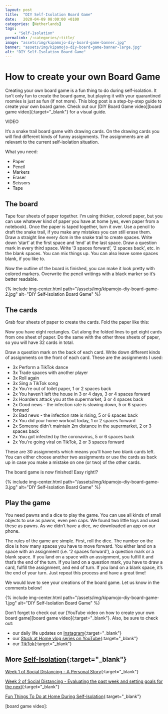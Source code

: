 ```yaml
---
layout: post
title:  "DIY Self-Isolation Board Game"
date:   2020-04-09 08:00:00 +0100
categories: [Netherlands]
tags:
    - "Self-Isolation"
permalink: /:categories/:title/
image: "assets/img/kipamojo-diy-board-game-banner.jpg"
banner: "assets/img/kipamojo-diy-board-game-banner-large.jpg"
alt: "DIY Self-Isolation Board Game"
---
```


# How to create your own Board Game

Creating your own board game is a fun thing to do during self-isolation. It isn’t only fun to create the board game, but playing it with your quarantined roomies is just as fun (if not more). This blog post is a step-by-step guide to create your own board game. Check out our [DIY Board Game video][board game video]{:target="_blank"} for a visual guide. 

VIDEO

It’s a snake trail board game with drawing cards. On the drawing cards you will find different kinds of funny assignments. The assignments are all relevant to the current self-isolation situation. 

What you need:
- Paper
- Pencil
- Markers
- Eraser
- Scissors
- Tape

## The board

Tape four sheets of paper together. I'm using thicker, colored paper, but you can use whatever kind of paper you have at home (yes, even paper from a notebook). Once the paper is taped together, turn it over. Use a pencil to draft the snake trail, if you make any mistakes you can still erase them. Draw a straight line every 4cm in the snake trail to create spaces. Write down ‘start’ at the first space and ‘end’ at the last space. Draw a question mark in every third space. Write ‘3 spaces forward’, ‘2 spaces back’, etc. in the blank spaces. You can mix things up. You can also leave some spaces blank, if you like to. 

Now the outline of the board is finished, you can make it look pretty with colored markers. Overwrite the pencil writings with a black marker so it’s better readable. 

{% include img-center.html path="/assets/img/kipamojo-diy-board-game-2.jpg" alt="DIY Self-Isolation Board Game" %}

## The cards

Grab four sheets of paper to create the cards. Fold the paper like this: 

Now you have eight rectangles. Cut along the folded lines to get eight cards from one sheet of paper. Do the same with the other three sheets of paper, so you will have 32 cards in total.

Draw a question mark on the back of each card. Write down different kinds of assignments on the front of each card. These are the assignments I used:
- 3x Perform a TikTok dance 
- 3x Trade spaces with another player
- 3x Roll again
- 3x Sing a TikTok song
- 2x You're out of toilet paper, 1 or 2 spaces back
- 2x You haven't left the house in 3 or 4 days, 3 or 4 spaces forward
- 2x Hoarders attack you at the supermarket, 3 or 4 spaces back
- 2x Good news - the infection rate is slowing down, 5 or 6 spaces forward
- 2x Bad news - the infection rate is rising, 5 or 6 spaces back
- 2x You did your home workout today, 1 or 2 spaces forward
- 2x Someone didn't maintain 2m distance in the supermarket, 2 or 3 spaces back
- 2x You got infected by the coronavirus, 5 or 6 spaces back
- 2x You're going viral on TikTok, 2 or 3 spaces forward 

These are 30 assignments which means you’ll have two blank cards left. You can either choose another two assignments or use the cards as back up in case you make a mistake on one (or two) of the other cards. 

The board game is now finished! Easy right!?

{% include img-center.html path="/assets/img/kipamojo-diy-board-game-3.jpg" alt="DIY Self-Isolation Board Game" %}

## Play the game

You need pawns and a dice to play the game. You can use all kinds of small objects to use as pawns, even pen caps. We found two little toys and used these as pawns. As we didn’t have a dice, we downloaded an app on our phone. 

The rules of the game are simple. First, roll the dice. The number on the dice is how many spaces you have to move forward. You either land on a space with an assignment (i.e. ‘2 spaces forward’), a question mark or a blank space. If you land on a space with an assignment, you fulfill it and that’s the end of the turn. If you land on a question mark, you have to draw a card, fulfill the assignment, and end of turn. If you land on a blank space, it’s the end of your turn. Just repeat this process and have a great time!

We would love to see your creations of the board game. Let us know in the comments below! 

{% include img-center.html path="/assets/img/kipamojo-diy-board-game-1.jpg" alt="DIY Self-Isolation Board Game" %}

Don’t forget to check out our [YouTube video on how to create your own board game][board game video]{:target="_blank"}. Also, be sure to check out:
- our daily life updates on [Instagram][instagram]{:target="_blank"}
- our [Stuck at Home vlog series on YouTube][kipamojo youtube]{:target="_blank"}
- our [TikTok][kipamojo tiktok]{:target="_blank"}

## More [Self-Isolation][self-isolation]{:target="_blank"}

[Week 1 of Social Distancing - A Personal Story][week 1 sd]{:target="_blank"}

[Week 2 of Social Distancing - Evaluating the past week and setting goals for the next][week 2 sd]{:target="_blank"}

[Fun Things To Do at Home During Self-Isolation][things to do si]{:target="_blank"}

[things to do si]: https://kipamojo.world/netherlands/Fun-Things-To-Do-at-Home-During-Self-Isolation/ 
[week 1 sd]: https://kipamojo.world/netherlands/Week-1-of-Social-Distancing/ 
[week 2 sd]: https://kipamojo.world/netherlands/Week-2-of-Social-Distancing/ 
[self-isolation]: https://kipamojo.world/tags.html#self-isolation 
[instagram]: https://instagram.com/kipamojo 
[kipamojo youtube]: https://www.youtube.com/channel/UC1k4_eUajFuNQSgSf1MiFXg 
[kipamojo tiktok]: https://www.tiktok.com/@kipamojo 
[board game video]: 
